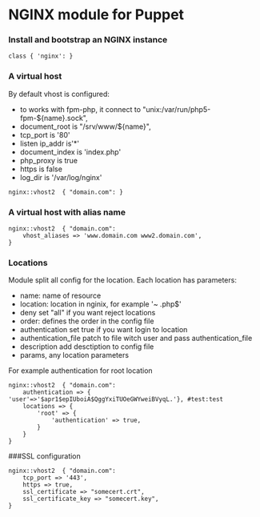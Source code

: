 # NGINX module for Puppet


### Install and bootstrap an NGINX instance

```puppet
class { 'nginx': }
```


### A virtual host
By default vhost is configured:
- to works with fpm-php, it connect to "unix:/var/run/php5-fpm-${name}.sock",
- document_root is "/srv/www/${name}",
- tcp_port is '80'
- listen ip_addr is'*'
- document_index is 'index.php'
- php_proxy is true
- https is false
- log_dir is '/var/log/nginx'
```puppet
nginx::vhost2  { "domain.com": }
```

### A virtual host with alias name
```puppet
nginx::vhost2  { "domain.com": 
    vhost_aliases => 'www.domain.com www2.domain.com',
}
```

### Locations
Module split all config for the location. Each location has parameters:
- name: name of resource
- location: location in nginix, for example '~ \.php$'
- deny set "all" if you want reject locations
- order: defines the order in the config file 
- authentication set true if you want login to location
- authentication_file patch to file witch user and pass authentication_file
- description add desctiption to config file
- params, any location parameters

For example authentication for root location
```puppet
nginx::vhost2  { "domain.com": 
    authentication => { 'user'=>'$apr1$epIUboiA$QggYxiTUOeGWYweiBVyqL.'}, #test:test
    locations => {
        'root' => {
            'authentication' => true,
        }
    }
}
```

###SSL configuration
```puppet
nginx::vhost2  { "domain.com": 
    tcp_port => '443',
    https => true,
    ssl_certificate => "somecert.crt",
    ssl_certificate_key => "somecert.key",
}
```




